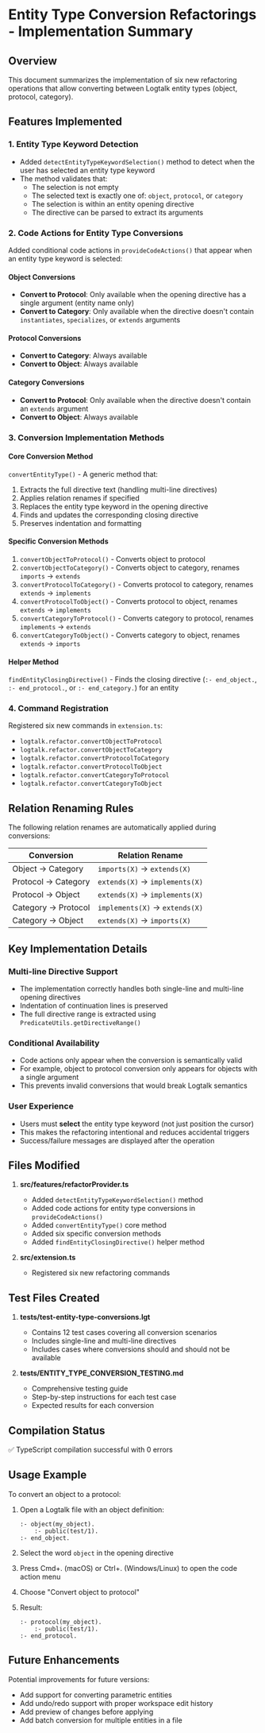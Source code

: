 # Entity Type Conversion Refactorings - Implementation Summary

## Overview

This document summarizes the implementation of six new refactoring operations that allow converting between Logtalk entity types (object, protocol, category).

## Features Implemented

### 1. Entity Type Keyword Detection
- Added `detectEntityTypeKeywordSelection()` method to detect when the user has selected an entity type keyword
- The method validates that:
  - The selection is not empty
  - The selected text is exactly one of: `object`, `protocol`, or `category`
  - The selection is within an entity opening directive
  - The directive can be parsed to extract its arguments

### 2. Code Actions for Entity Type Conversions
Added conditional code actions in `provideCodeActions()` that appear when an entity type keyword is selected:

#### Object Conversions
- **Convert to Protocol**: Only available when the opening directive has a single argument (entity name only)
- **Convert to Category**: Only available when the directive doesn't contain `instantiates`, `specializes`, or `extends` arguments

#### Protocol Conversions
- **Convert to Category**: Always available
- **Convert to Object**: Always available

#### Category Conversions
- **Convert to Protocol**: Only available when the directive doesn't contain an `extends` argument
- **Convert to Object**: Always available

### 3. Conversion Implementation Methods

#### Core Conversion Method
`convertEntityType()` - A generic method that:
1. Extracts the full directive text (handling multi-line directives)
2. Applies relation renames if specified
3. Replaces the entity type keyword in the opening directive
4. Finds and updates the corresponding closing directive
5. Preserves indentation and formatting

#### Specific Conversion Methods
1. `convertObjectToProtocol()` - Converts object to protocol
2. `convertObjectToCategory()` - Converts object to category, renames `imports` → `extends`
3. `convertProtocolToCategory()` - Converts protocol to category, renames `extends` → `implements`
4. `convertProtocolToObject()` - Converts protocol to object, renames `extends` → `implements`
5. `convertCategoryToProtocol()` - Converts category to protocol, renames `implements` → `extends`
6. `convertCategoryToObject()` - Converts category to object, renames `extends` → `imports`

#### Helper Method
`findEntityClosingDirective()` - Finds the closing directive (`:- end_object.`, `:- end_protocol.`, or `:- end_category.`) for an entity

### 4. Command Registration
Registered six new commands in `extension.ts`:
- `logtalk.refactor.convertObjectToProtocol`
- `logtalk.refactor.convertObjectToCategory`
- `logtalk.refactor.convertProtocolToCategory`
- `logtalk.refactor.convertProtocolToObject`
- `logtalk.refactor.convertCategoryToProtocol`
- `logtalk.refactor.convertCategoryToObject`

## Relation Renaming Rules

The following relation renames are automatically applied during conversions:

| Conversion | Relation Rename |
|------------|----------------|
| Object → Category | `imports(X)` → `extends(X)` |
| Protocol → Category | `extends(X)` → `implements(X)` |
| Protocol → Object | `extends(X)` → `implements(X)` |
| Category → Protocol | `implements(X)` → `extends(X)` |
| Category → Object | `extends(X)` → `imports(X)` |

## Key Implementation Details

### Multi-line Directive Support
- The implementation correctly handles both single-line and multi-line opening directives
- Indentation of continuation lines is preserved
- The full directive range is extracted using `PredicateUtils.getDirectiveRange()`

### Conditional Availability
- Code actions only appear when the conversion is semantically valid
- For example, object to protocol conversion only appears for objects with a single argument
- This prevents invalid conversions that would break Logtalk semantics

### User Experience
- Users must **select** the entity type keyword (not just position the cursor)
- This makes the refactoring intentional and reduces accidental triggers
- Success/failure messages are displayed after the operation

## Files Modified

1. **src/features/refactorProvider.ts**
   - Added `detectEntityTypeKeywordSelection()` method
   - Added code actions for entity type conversions in `provideCodeActions()`
   - Added `convertEntityType()` core method
   - Added six specific conversion methods
   - Added `findEntityClosingDirective()` helper method

2. **src/extension.ts**
   - Registered six new refactoring commands

## Test Files Created

1. **tests/test-entity-type-conversions.lgt**
   - Contains 12 test cases covering all conversion scenarios
   - Includes single-line and multi-line directives
   - Includes cases where conversions should and should not be available

2. **tests/ENTITY_TYPE_CONVERSION_TESTING.md**
   - Comprehensive testing guide
   - Step-by-step instructions for each test case
   - Expected results for each conversion

## Compilation Status

✅ TypeScript compilation successful with 0 errors

## Usage Example

To convert an object to a protocol:

1. Open a Logtalk file with an object definition:
   ```logtalk
   :- object(my_object).
       :- public(test/1).
   :- end_object.
   ```

2. Select the word `object` in the opening directive

3. Press Cmd+. (macOS) or Ctrl+. (Windows/Linux) to open the code action menu

4. Choose "Convert object to protocol"

5. Result:
   ```logtalk
   :- protocol(my_object).
       :- public(test/1).
   :- end_protocol.
   ```

## Future Enhancements

Potential improvements for future versions:
- Add support for converting parametric entities
- Add undo/redo support with proper workspace edit history
- Add preview of changes before applying
- Add batch conversion for multiple entities in a file

